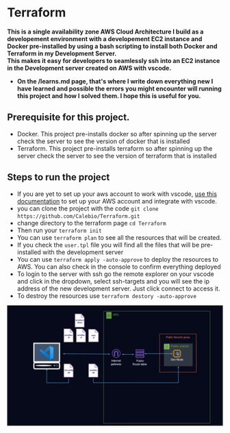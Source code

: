# Terraform
**This is a single availability zone AWS Cloud Architecture I build as a developement environment with a developement EC2 instance and Docker pre-installed by using a bash scripting to install both Docker and Terraform in my Development Server.** <br/>
**This makes it easy for developers to seamlessly ssh into an EC2 instance in the Development server created on AWS with vscode.**
- **On the /learns.md page, that's where I write down everything new I have learned and possible the errors you might encounter will running this project and how I solved them. I hope this is useful for you.**

## Prerequisite for this project.
- Docker. This project pre-installs docker so after spinning up the server check the server to see the version of docker that is installed
- Terraform. This project pre-installs terraform so after spinning up the server check the server to see the version of terraform that is installed


## Steps to run the project

- If you are yet to set up your aws account to work with vscode, [use this documentation](https://docs.aws.amazon.com/toolkit-for-vscode/latest/userguide/welcome.html) to set up your AWS account and integrate with vscode.
- you can clone the project with the code `git clone https://github.com/Calebio/Terraform.git`
- change directory to the terraform page `cd Terraform`
- Then run your `terraform init`
- You can use `terraform plan` to see all the resources that will be created.
- If you check the `user.tpl` file you will find all the files that will be pre-installed with the development server
- You can use `terraform apply -auto-approve` to deploy the resources to AWS. You can also check in the console to confirm everything deployed
- To login to the server with ssh go the remote explorer on your vscode and click in the dropdown, select ssh-targets and you will see the ip address of the new development server. Just click connect to access it.
- To destroy the resources use `terraform destory -auto-approve`

![This is an image](https://github.com/Calebio/Terraform/blob/main/Dev-Archi.png)

